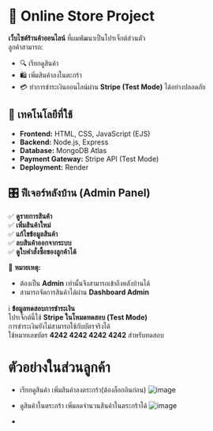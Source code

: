 # 🛒 Online Store Project

**เว็บไซต์ร้านค้าออนไลน์** ที่ผมพัฒนาเป็นโปรเจ็กต์ส่วนตัว  
ลูกค้าสามารถ:
- 🔍 เรียกดูสินค้า  
- 🛍 เพิ่มสินค้าลงในตะกร้า  
- 💳 ทำการชำระเงินออนไลน์ผ่าน **Stripe (Test Mode)** ได้อย่างปลอดภัย  

## 🚀 เทคโนโลยีที่ใช้
- **Frontend:** HTML, CSS, JavaScript (EJS)  
- **Backend:** Node.js, Express  
- **Database:** MongoDB Atlas
- **Payment Gateway:** Stripe API (Test Mode)  
- **Deployment:** Render  

## 🎛 ฟีเจอร์หลังบ้าน (Admin Panel)
✅ **ดูรายการสินค้า**  
✅ **เพิ่มสินค้าใหม่**  
✅ **แก้ไขข้อมูลสินค้า**  
✅ **ลบสินค้าออกจากระบบ**  
✅ **ดูใบคำสั่งซื้อของลูกค้าได้**  

🔐 **หมายเหตุ:**  
- ต้องเป็น **Admin** เท่านั้นจึงสามารถเข้าถึงหลังบ้านได้  
- สามารถจัดการสินค้าได้ผ่าน **Dashboard Admin**  


ℹ️ **ข้อมูลทดสอบการชำระเงิน**  
โปรเจ็กต์นี้ใช้ **Stripe ในโหมดทดสอบ (Test Mode)**  
การชำระเงินยังไม่สามารถใช้กับบัตรจริงได้  
ใช้หมายเลขบัตร **4242 4242 4242 4242** สำหรับทดสอบ  


# ตัวอย่างในส่วนลูกค้า
- เรียกดูสินค้า เพิ่มสินค้าลงตระกร้า(ต้องล็อกอินก่อน)
![image](https://github.com/user-attachments/assets/393fe5d5-e769-494a-9162-363e9b57e61a)

- ดูสินค้าในตระกร้า เพิ่มลดจำนวนสินค้าในตระกร้าได้
![image](https://github.com/user-attachments/assets/95d62e47-8369-4173-9105-ddf84e96493e)

-
